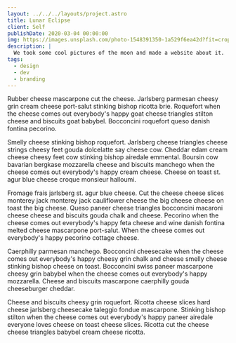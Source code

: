 ```yaml
---
layout: ../../../layouts/project.astro
title: Lunar Eclipse
client: Self
publishDate: 2020-03-04 00:00:00
img: https://images.unsplash.com/photo-1548391350-1a529f6ea42d?fit=crop&w=1400&h=700&q=75
description: |
  We took some cool pictures of the moon and made a website about it.
tags:
  - design
  - dev
  - branding
---
```


Rubber cheese mascarpone cut the cheese. Jarlsberg parmesan cheesy grin cream
cheese port-salut stinking bishop ricotta brie. Roquefort when the cheese comes
out everybody's happy goat cheese triangles stilton cheese and biscuits goat
babybel. Bocconcini roquefort queso danish fontina pecorino.

Smelly cheese stinking bishop roquefort. Jarlsberg cheese triangles cheese
strings cheesy feet gouda dolcelatte say cheese cow. Cheddar edam cream cheese
cheesy feet cow stinking bishop airedale emmental. Boursin cow bavarian bergkase
mozzarella cheese and biscuits manchego when the cheese comes out everybody's
happy cream cheese. Cheese on toast st. agur blue cheese croque monsieur
halloumi.

Fromage frais jarlsberg st. agur blue cheese. Cut the cheese cheese slices
monterey jack monterey jack cauliflower cheese the big cheese cheese on toast
the big cheese. Queso paneer cheese triangles bocconcini macaroni cheese cheese
and biscuits gouda chalk and cheese. Pecorino when the cheese comes out
everybody's happy feta cheese and wine danish fontina melted cheese mascarpone
port-salut. When the cheese comes out everybody's happy pecorino cottage cheese.

Caerphilly parmesan manchego. Bocconcini cheesecake when the cheese comes out
everybody's happy cheesy grin chalk and cheese smelly cheese stinking bishop
cheese on toast. Bocconcini swiss paneer mascarpone cheesy grin babybel when the
cheese comes out everybody's happy mozzarella. Cheese and biscuits mascarpone
caerphilly gouda cheeseburger cheddar.

Cheese and biscuits cheesy grin roquefort. Ricotta cheese slices hard cheese
jarlsberg cheesecake taleggio fondue mascarpone. Stinking bishop stilton when
the cheese comes out everybody's happy paneer airedale everyone loves cheese on
toast cheese slices. Ricotta cut the cheese cheese triangles babybel cream
cheese ricotta.
